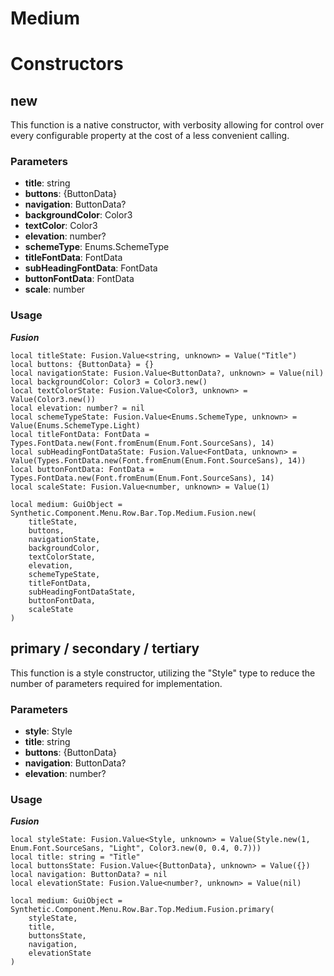# Medium


# Constructors


## new
This function is a native constructor, with verbosity allowing for control over every configurable property at the cost of a less convenient calling.

### Parameters
- **title**: string
- **buttons**: {ButtonData}
- **navigation**: ButtonData?
- **backgroundColor**: Color3
- **textColor**: Color3
- **elevation**: number?
- **schemeType**: Enums.SchemeType
- **titleFontData**: FontData
- **subHeadingFontData**: FontData
- **buttonFontData**: FontData
- **scale**: number


### Usage

***Fusion***
```luau
local titleState: Fusion.Value<string, unknown> = Value("Title")
local buttons: {ButtonData} = {}
local navigationState: Fusion.Value<ButtonData?, unknown> = Value(nil)
local backgroundColor: Color3 = Color3.new()
local textColorState: Fusion.Value<Color3, unknown> = Value(Color3.new())
local elevation: number? = nil
local schemeTypeState: Fusion.Value<Enums.SchemeType, unknown> = Value(Enums.SchemeType.Light)
local titleFontData: FontData = Types.FontData.new(Font.fromEnum(Enum.Font.SourceSans), 14)
local subHeadingFontDataState: Fusion.Value<FontData, unknown> = Value(Types.FontData.new(Font.fromEnum(Enum.Font.SourceSans), 14))
local buttonFontData: FontData = Types.FontData.new(Font.fromEnum(Enum.Font.SourceSans), 14)
local scaleState: Fusion.Value<number, unknown> = Value(1)

local medium: GuiObject = Synthetic.Component.Menu.Row.Bar.Top.Medium.Fusion.new(
	titleState,
	buttons,
	navigationState,
	backgroundColor,
	textColorState,
	elevation,
	schemeTypeState,
	titleFontData,
	subHeadingFontDataState,
	buttonFontData,
	scaleState
)
```
## primary / secondary / tertiary
This function is a style constructor, utilizing the "Style" type to reduce the number of parameters required for implementation.

### Parameters
- **style**: Style
- **title**: string
- **buttons**: {ButtonData}
- **navigation**: ButtonData?
- **elevation**: number?


### Usage

***Fusion***
```luau
local styleState: Fusion.Value<Style, unknown> = Value(Style.new(1, Enum.Font.SourceSans, "Light", Color3.new(0, 0.4, 0.7)))
local title: string = "Title"
local buttonsState: Fusion.Value<{ButtonData}, unknown> = Value({})
local navigation: ButtonData? = nil
local elevationState: Fusion.Value<number?, unknown> = Value(nil)

local medium: GuiObject = Synthetic.Component.Menu.Row.Bar.Top.Medium.Fusion.primary(
	styleState,
	title,
	buttonsState,
	navigation,
	elevationState
)
```